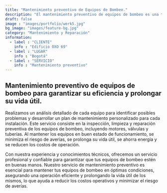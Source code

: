 ```yaml
---
title: "Mantenimiento preventivo de Equipos de Bombeo."
description: "El mantenimiento preventivo de equipos de bombeo es una tarea crucial para el suministro  de agua potable."
draft: false
image : "images/portfolio/work5.jpg"
bg_image: "images/feature-bg.jpg"
category: "Mantenimiento y Reparación"
information:
  - label : "CLIENTE"
    info : "Edificio OXO 69"
  - label : "LUGAR"
    info : "Bogotá"
  - label : "SERVICIO"
    info : "Mantenimiento preventivo"
---
```


## Mantenimiento preventivo de equipos de bombeo para garantizar su eficiencia y prolongar su vida útil.

Realizamos un análisis detallado de cada equipo para identificar posibles problemas y desarrollar un plan de mantenimiento personalizado para cada instalación. Este servicio consiste en la inspección, limpieza y reparación preventiva de los equipos de bombeo, incluyendo motores, válvulas y tuberías. Al mantener los equipos en buen estado de funcionamiento, se minimiza el riesgo de averías, se prolonga su vida útil, se ahorra energía y se reducen los costos de operación.

Con nuestra experiencia y conocimientos técnicos, ofrecemos un servicio profesional y confiable para garantizar que tus equipos de bombeo estén en buenas manos. Nuestro servicio de mantenimiento preventivo es esencial para mantener tus equipos de bombeo en óptimas condiciones, asegurando una operación eficiente y prolongando la vida útil de los mismos, lo que ayuda a reducir los costos operativos y minimizar el riesgo de averías.
